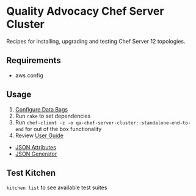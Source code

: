 Quality Advocacy Chef Server Cluster
========
Recipes for installing, upgrading and testing Chef Server 12 topologies.

## Requirements
* aws config

## Usage
1. [Configure Data Bags](docs/user-guide.md#data-bags)
1. Run `rake` to set dependencies
1. Run `chef-client -z -o qa-chef-server-cluster::standalone-end-to-end` for out of the box functionality
1. Review [User Guide](docs/user-guide.md)
 * [JSON Attributes](docs/user-guide.md#setting-json-attributes-via-chef-client)
 * [JSON Generator](docs/user-guide.md#generate-json-attributes)

## Test Kitchen
`kitchen list` to see available test suites
